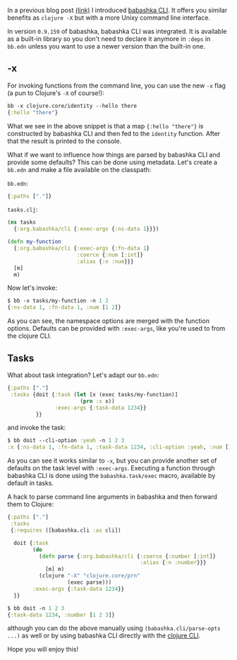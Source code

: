 In a previous blog post
[(link)](https://blog.michielborkent.nl/babashka-cli.html) I introduced
[babashka CLI](https://github.com/babashka/cli). It offers you similar benefits
as `clojure -X` but with a more Unixy command line interface.

In version `0.9.159` of babashka, babashka CLI was integrated.  It is available
as a built-in library so you don't need to declare it anymore in `:deps` in
`bb.edn` unless you want to use a newer version than the built-in one.

## -x

For invoking functions from the command line, you can use the new `-x` flag (a pun to Clojure's `-X` of course!):

``` clojure
bb -x clojure.core/identity --hello there
{:hello "there"}
```

What we see in the above snippet is
that a map `{:hello "there"}` is constructed by babashka CLI and then fed to the
`identity` function. After that the result is printed to the console.

What if we want to influence how things are parsed by babashka CLI and provide
some defaults? This can be done using metadata. Let's create a `bb.edn` and make
a file available on the classpath:

`bb.edn`:
``` clojure
{:paths ["."]}
```

`tasks.clj`:
``` clojure
(ns tasks
  {:org.babashka/cli {:exec-args {:ns-data 1}}})

(defn my-function
  {:org.babashka/cli {:exec-args {:fn-data 1}
                      :coerce {:num [:int]}
                      :alias {:n :num}}}
  [m]
  m)
```

Now let's invoke:

``` clojure
$ bb -x tasks/my-function -n 1 2
{:ns-data 1, :fn-data 1, :num [1 2]}
```

As you can see, the namespace options are merged with the function
options. Defaults can be provided with `:exec-args`, like you're used to from
the clojure CLI.

## Tasks

What about task integration? Let's adapt our `bb.edn`:

``` clojure
{:paths ["."]
 :tasks {doit {:task (let [x (exec tasks/my-function)]
                       (prn :x x))
               :exec-args {:task-data 1234}}
         }}
```

and invoke the task:

``` clojure
$ bb doit --cli-option :yeah -n 1 2 3
:x {:ns-data 1, :fn-data 1, :task-data 1234, :cli-option :yeah, :num [1 2 3]}
```

As you can see it works similar to `-x`, but you can provide another set of
defaults on the task level with `:exec-args`. Executing a function through
babashka CLI is done using the `babashka.task/exec` macro, available by default
in tasks.

A hack to parse command line arguments in babashka and then forward them to Clojure:

``` clojure
{:paths ["."]
 :tasks
 {:requires ([babashka.cli :as cli])

  doit {:task
        (do
          (defn parse {:org.babashka/cli {:coerce {:number [:int]}
                                          :alias {:n :number}}}
            [m] m)
          (clojure "-X" "clojure.core/prn"
                   (exec parse)))
        :exec-args {:task-data 1234}}
  }}
```

``` clojure
$ bb doit -n 1 2 3
{:task-data 1234, :number [1 2 3]}
```

although you can do the above manually using `(babashka.cli/parse-opts ...)` as
well or by using babashka CLI directly with the [clojure CLI](https://github.com/babashka/cli#clojure-cli).

Hope you will enjoy this!
